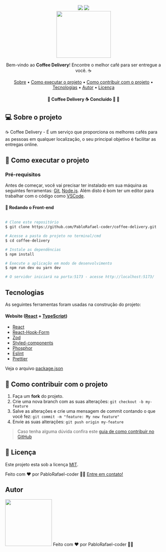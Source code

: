 <div align="center">
	<img src="https://img.shields.io/badge/Version-v0.0.0-blue?style=flat-square"/>
	<img src="https://img.shields.io/badge/license-MIT-blue?style=flat-square"/>
</div>

<div align=center>
  <img src=https://coffee-delivery-one-theta.vercel.app/assets/Logo-B2hX37pg.svg/ width=175px height=150px>
</div>
<p align=center>Bem-vindo ao <strong>Coffee Delivery</strong>!  Encontre o melhor café para ser entregue a você. ☕</p>


<p align="center">
 <a href="#-sobre-o-projeto">Sobre</a> •
 <a href="#-como-executar-o-projeto">Como executar o projeto</a> •
 <a href="#-como-contribuir-com-o-projeto">Como contribuir com o projeto</a> • 	
 <a href="#tecnologias">Tecnologias</a> • 	
 <a href="#autor">Autor</a> • 
 <a href="#-licença">Licença</a> 

</p>

<h4 align="center"> 
	🚧  Coffee Delivery ☕ Concluído 🚀 🚧
</h4>

## 💻 Sobre o projeto

☕ Coffee Delivery - É um serviço que proporciona os melhores cafés para as pessoas em qualquer localização, o seu principal objetivo é facilitar as entregas online.

## 🚀 Como executar o projeto

### Pré-requisitos

Antes de começar, você vai precisar ter instalado em sua máquina as seguintes ferramentas:
[Git](https://git-scm.com), [Node.js](https://nodejs.org/en/). 
Além disto é bom ter um editor para trabalhar com o código como [VSCode](https://code.visualstudio.com/).

#### 🎲 Rodando o Front-end 
```bash

# Clone este repositório
$ git clone https://github.com/PabloRafael-coder/coffee-delivery.git

# Acesse a pasta do projeto no terminal/cmd
$ cd coffee-delivery

# Instale as dependências
$ npm install

# Execute a aplicação em modo de desenvolvimento
$ npm run dev ou yarn dev

# O servidor iniciará na porta:5173 - acesse http://localhost:5173/ 

```

## Tecnologias

 As seguintes ferramentas foram usadas na construção do projeto:
 
#### **Website**  ([React](https://reactjs.org/)  +  [TypeScript](https://www.typescriptlang.org/))

- [React](https://pt-br.reactjs.org/)
- [React-Hook-Form](https://www.react-hook-form.com/)
- [Zod](https://zod.dev/)
- [Styled-components](https://styled-components.com/)
- [Phosphor](https://phosphoricons.com/)
- [Eslint](https://eslint.org/)
- [Prettier](https://prettier.io/)

<p>Veja o arquivo <a href="https://github.com/PabloRafael-coder/coffee-delivery/blob/main/package.json">package.json</a></p>

## 💪 Como contribuir com o projeto

1. Faça um **fork** do projeto.
2. Crie uma nova branch com as suas alterações: `git checkout -b my-feature`
3. Salve as alterações e crie uma mensagem de commit contando o que você fez: `git commit -m "feature: My new feature"`
4. Envie as suas alterações: `git push origin my-feature`
> Caso tenha alguma dúvida confira este [guia de como contribuir no GitHub](./CONTRIBUTING.md)


## 📝 Licença

Este projeto esta sob a licença [MIT](./LICENSE).

Feito com ❤️ por PabloRafael-coder 👋🏽 [Entre em contato!](https://www.linkedin.com/in/pablo-rafael-1372a2279/)

## Autor
 <img src="https://avatars.githubusercontent.com/u/135430154?v=4" width="150px" height="150px" alt=""/>
Feito com ❤️ por PabloRafael-coder 👋🏽

